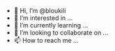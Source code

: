 - 👋 Hi, I’m @bloukili
- 👀 I’m interested in ...
- 🌱 I’m currently learning ...
- 💞️ I’m looking to collaborate on ...
- 📫 How to reach me ...

<!---
bloukili/bloukili is a ✨ special ✨ repository because its `README.md` (this file) appears on your GitHub profile.
You can click the Preview link to take a look at your changes.
--->
